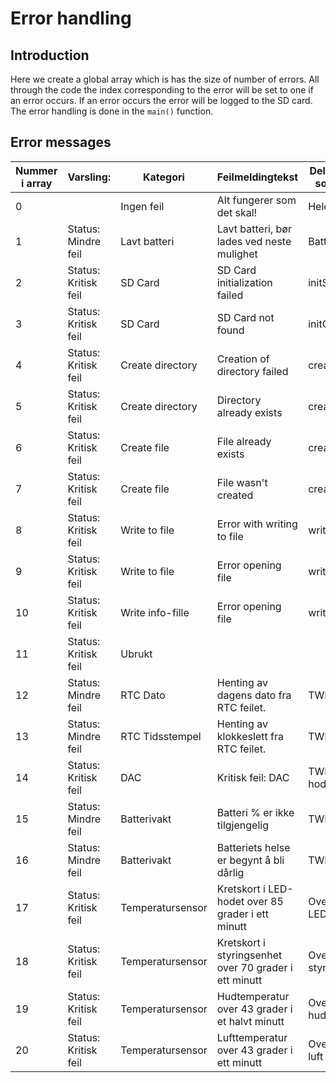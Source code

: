 # Error handling

## Introduction
Here we create a global array which is has the size of number of errors. All through the code the index corresponding to the error will be set to one if an error occurs. If an error occurs the error will be logged to the SD card. The error handling is done in the `main()` function.

## Error messages

| Nummer i array | Varsling:            | Kategori         | Feilmeldingtekst                                      | Del av systemet som har feilet |
| -------------- | -------------------- | ---------------- | ----------------------------------------------------- | ------------------------------ |
| 0              |                      | Ingen feil       | Alt fungerer som det skal!                            | Hele                           |
| 1              | Status: Mindre feil  | Lavt batteri     | Lavt batteri, bør lades ved neste mulighet            | Batteri, BB                    |
| 2              | Status: Kritisk feil | SD Card          | SD Card initialization failed                         | initSD()                       |
| 3              | Status: Kritisk feil | SD Card          | SD Card not found                                     | initCard()                     |
| 4              | Status: Kritisk feil | Create directory | Creation of directory failed                          | createDirectory()              |
| 5              | Status: Kritisk feil | Create directory | Directory already exists                              | createDirectory()              |
| 6              | Status: Kritisk feil | Create file      | File already exists                                   | createFile()                   |
| 7              | Status: Kritisk feil | Create file      | File wasn't created                                   | createFile()                   |
| 8              | Status: Kritisk feil | Write to file    | Error with writing to file                            | writeFile()                    |
| 9              | Status: Kritisk feil | Write to file    | Error opening file                                    | writeFile()                    |
| 10             | Status: Kritisk feil | Write info-fille | Error opening file                                    | writeInfoFile()                |
| 11             | Status: Kritisk feil | Ubrukt           |                                                       |                                |
| 12             | Status: Mindre feil  | RTC Dato         | Henting av dagens dato fra RTC feilet.                | TWI, RTC                       |
| 13             | Status: Mindre feil  | RTC Tidsstempel  | Henting av klokkeslett fra RTC feilet.                | TWI, RTC                       |
| 14             | Status: Kritisk feil | DAC              | Kritisk feil: DAC                                     | TWI, DAC, LED-hodet, NIR-lys   |
| 15             | Status: Mindre feil  | Batterivakt      | Batteri % er ikke tilgjengelig                        | TWI, BB                        |
| 16             | Status: Mindre feil  | Batterivakt      | Batteriets helse er begynt å bli dårlig               | TWI, BB                        |
| 17             | Status: Kritisk feil | Temperatursensor | Kretskort i LED-hodet over 85 grader i ett minutt     | Overopphetning, LED-hode       |
| 18             | Status: Kritisk feil | Temperatursensor | Kretskort i styringsenhet over 70 grader i ett minutt | Overopphetning, styringsenhet  |
| 19             | Status: Kritisk feil | Temperatursensor | Hudtemperatur over 43 grader i et halvt minutt        | Overopphetning, hud            |
| 20             | Status: Kritisk feil | Temperatursensor | Lufttemperatur over 43 grader i ett minutt            | Overopphetning, luft           |